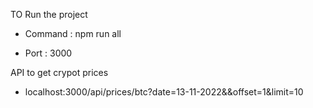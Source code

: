 TO Run the project 

- Command : npm run all

- Port : 3000

API to get crypot prices

- localhost:3000/api/prices/btc?date=13-11-2022&&offset=1&limit=10
